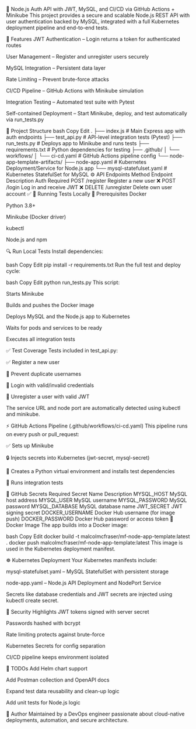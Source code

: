 🔐 Node.js Auth API with JWT, MySQL, and CI/CD via GitHub Actions + Minikube
This project provides a secure and scalable Node.js REST API with user authentication backed by MySQL, integrated with a full Kubernetes deployment pipeline and end-to-end tests.

🚀 Features
JWT Authentication – Login returns a token for authenticated routes

User Management – Register and unregister users securely

MySQL Integration – Persistent data layer

Rate Limiting – Prevent brute-force attacks

CI/CD Pipeline – GitHub Actions with Minikube simulation

Integration Testing – Automated test suite with Pytest

Self-contained Deployment – Start Minikube, deploy, and test automatically via run_tests.py

📁 Project Structure
bash
Copy
Edit
.
├── index.js                          # Main Express app with auth endpoints
├── test_api.py                       # API-level integration tests (Pytest)
├── run_tests.py                      # Deploys app to Minikube and runs tests
├── requirements.txt                  # Python dependencies for testing
├── .github/
│   └── workflows/
│       └── ci-cd.yaml                # GitHub Actions pipeline config
└── node-app-template-artifacts/
    ├── node-app.yaml                 # Kubernetes Deployment/Service for Node.js app
    └── mysql-statefulset.yaml       # Kubernetes StatefulSet for MySQL
⚙️ API Endpoints
Method	Endpoint	Description	Auth Required
POST	/register	Register a new user	❌
POST	/login	Log in and receive JWT	❌
DELETE	/unregister	Delete own user account	✅
🧪 Running Tests Locally
🐳 Prerequisites
Docker

Python 3.8+

Minikube (Docker driver)

kubectl

Node.js and npm

🔍 Run Local Tests
Install dependencies:

bash
Copy
Edit
pip install -r requirements.txt
Run the full test and deploy cycle:

bash
Copy
Edit
python run_tests.py
This script:

Starts Minikube

Builds and pushes the Docker image

Deploys MySQL and the Node.js app to Kubernetes

Waits for pods and services to be ready

Executes all integration tests

✅ Test Coverage
Tests included in test_api.py:

✅ Register a new user

🚫 Prevent duplicate usernames

🔐 Login with valid/invalid credentials

🧼 Unregister a user with valid JWT

The service URL and node port are automatically detected using kubectl and minikube.

⚡ GitHub Actions Pipeline (.github/workflows/ci-cd.yaml)
This pipeline runs on every push or pull_request:

✅ Sets up Minikube

🔒 Injects secrets into Kubernetes (jwt-secret, mysql-secret)

🐍 Creates a Python virtual environment and installs test dependencies

🧪 Runs integration tests

🔑 GitHub Secrets Required
Secret Name	Description
MYSQL_HOST	MySQL host address
MYSQL_USER	MySQL username
MYSQL_PASSWORD	MySQL password
MYSQL_DATABASE	MySQL database name
JWT_SECRET	JWT signing secret
DOCKER_USERNAME	Docker Hub username (for image push)
DOCKER_PASSWORD	Docker Hub password or access token
🐳 Docker Image
The app builds into a Docker image:

bash
Copy
Edit
docker build -t malcolmcfraser/mf-node-app-template:latest .
docker push malcolmcfraser/mf-node-app-template:latest
This image is used in the Kubernetes deployment manifest.

☸️ Kubernetes Deployment
Your Kubernetes manifests include:

mysql-statefulset.yaml – MySQL StatefulSet with persistent storage

node-app.yaml – Node.js API Deployment and NodePort Service

Secrets like database credentials and JWT secrets are injected using kubectl create secret.

🔐 Security Highlights
JWT tokens signed with server secret

Passwords hashed with bcrypt

Rate limiting protects against brute-force

Kubernetes Secrets for config separation

CI/CD pipeline keeps environment isolated

📌 TODOs
 Add Helm chart support

 Add Postman collection and OpenAPI docs

 Expand test data reusability and clean-up logic

 Add unit tests for Node.js logic

👥 Author
Maintained by a DevOps engineer passionate about cloud-native deployments, automation, and secure architecture.

